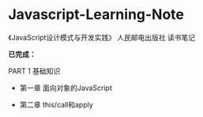 # Javascript-Learning-Note
《JavaScript设计模式与开发实践》 人民邮电出版社  读书笔记

**已完成：**

PART 1 基础知识  

* 第一章  面向对象的JavaScript

* 第二章  this/call和apply
